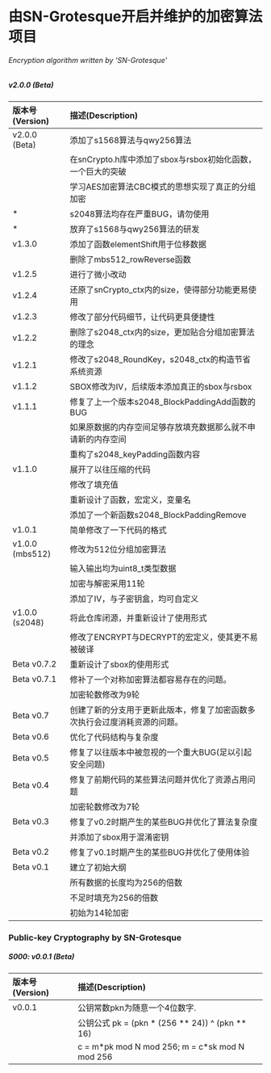 # 由SN-Grotesque开启并维护的加密算法项目
###### Encryption algorithm written by 'SN-Grotesque'

##### v2.0.0 (Beta)
| 版本号(Version) | 描述(Description)                                                          |
| :---            | :---                                                                       |
| v2.0.0 (Beta)   | 添加了s1568算法与qwy256算法                                                |
|                 | 在snCrypto.h库中添加了sbox与rsbox初始化函数，一个巨大的突破                |
|                 | 学习AES加密算法CBC模式的思想实现了真正的分组加密                           |
|               * | s2048算法均存在严重BUG，请勿使用                                           |
|               * | 放弃了s1568与qwy256算法的研发                                              |
| v1.3.0          | 添加了函数elementShift用于位移数据                                         |
|                 | 删除了mbs512_rowReverse函数                                                |
| v1.2.5          | 进行了微小改动                                                             |
| v1.2.4          | 还原了snCrypto_ctx内的size，使得部分功能更易使用                           |
| v1.2.3          | 修改了部分代码细节，让代码更具便捷性                                       |
| v1.2.2          | 删除了s2048_ctx内的size，更加贴合分组加密算法的理念                        |
| v1.2.1          | 修改了s2048_RoundKey，s2048_ctx的构造节省系统资源                          |
| v1.1.2          | SBOX修改为IV，后续版本添加真正的sbox与rsbox                                |
| v1.1.1          | 修复了上一个版本s2048_BlockPaddingAdd函数的BUG                             |
|                 | 如果原数据的内存空间足够存放填充数据那么就不申请新的内存空间               |
|                 | 重构了s2048_keyPadding函数内容                                             |
| v1.1.0          | 展开了以往压缩的代码                                                       |
|                 | 修改了填充值                                                               |
|                 | 重新设计了函数，宏定义，变量名                                             |
|                 | 添加了一个新函数s2048_BlockPaddingRemove                                   |
| v1.0.1          | 简单修改了一下代码的格式                                                   |
| v1.0.0 (mbs512) | 修改为512位分组加密算法                                                    |
|                 | 输入输出均为uint8_t类型数据                                                |
|                 | 加密与解密采用11轮                                                         |
|                 | 添加了IV，与子密钥盒，均可自定义                                           |
| v1.0.0 (s2048)  | 将此仓库闭源，并重新设计了使用形式                                         |
|                 | 修改了ENCRYPT与DECRYPT的宏定义，使其更不易被破译                           |
| Beta v0.7.2     | 重新设计了sbox的使用形式                                                   |
| Beta v0.7.1     | 修补了一个对称加密算法都容易存在的问题。                                   |
|                 | 加密轮数修改为9轮                                                          |
| Beta v0.7       | 创建了新的分支用于更新此版本，修复了加密函数多次执行会过度消耗资源的问题。 |
| Beta v0.6       | 优化了代码结构与复杂度                                                     |
| Beta v0.5       | 修复了以往版本中被忽视的一个重大BUG(足以引起安全问题)                      |
| Beta v0.4       | 修复了前期代码的某些算法问题并优化了资源占用问题                           |
|                 | 加密轮数修改为7轮                                                          |
| Beta v0.3       | 修复了v0.2时期产生的某些BUG并优化了算法复杂度                              |
|                 | 并添加了sbox用于混淆密钥                                                   |
| Beta v0.2       | 修复了v0.1时期产生的某些BUG并优化了使用体验                                |
| Beta v0.1       | 建立了初始大纲                                                             |
|                 | 所有数据的长度均为256的倍数                                                |
|                 | 不足时填充为256的倍数                                                      |
|                 | 初始为14轮加密                                                             |

### Public-key Cryptography by SN-Grotesque
##### S000: v0.0.1 (Beta)
| 版本号(Version) | 描述(Description)                                                          |
| :---            | :---                                                                       |
| v0.0.1          | 公钥常数pkn为随意一个4位数字.                                              |
|                 | 公钥公式 pk = (pkn * (256 ** 24)) ^ (pkn ** 16)                            |
|                 | c = m\*pk mod N mod 256; m = c\*sk mod N mod 256                           |